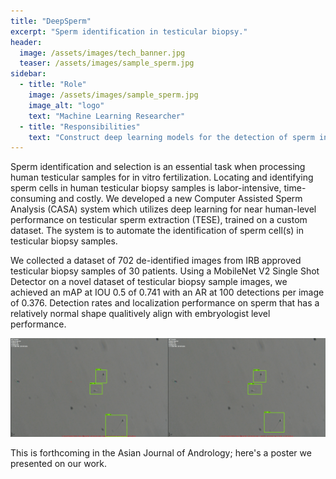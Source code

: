 ```yaml
---
title: "DeepSperm"
excerpt: "Sperm identification in testicular biopsy."
header:
  image: /assets/images/tech_banner.jpg
  teaser: /assets/images/sample_sperm.jpg
sidebar:
  - title: "Role"
    image: /assets/images/sample_sperm.jpg
    image_alt: "logo"
    text: "Machine Learning Researcher"
  - title: "Responsibilities"
    text: "Construct deep learning models for the detection of sperm in microscopy images."
---
```

Sperm identification and selection is an essential task when processing human testicular samples for in vitro fertilization. 
Locating and identifying sperm cells in human testicular biopsy samples is labor-intensive, time-consuming and costly.
We developed a new Computer Assisted Sperm Analysis (CASA) system which utilizes deep learning for near human-level performance 
on testicular sperm extraction (TESE), trained on a custom dataset. 
The system is to automate the identification of sperm cell(s) in testicular biopsy samples.


We collected a dataset of 702 de-identified images from IRB approved testicular biopsy samples of 30 patients.
Using a MobileNet V2 Single Shot Detector on a novel dataset of testicular biopsy sample images, we achieved an 
mAP at IOU 0.5 of 0.741 with an AR at 100 detections per image of 0.376. 
Detection rates and localization performance on sperm that has a relatively normal shape 
qualitively align with embryologist level performance. 

![Example Sperm Detection](/assets/images/sperm_model_preds.png)

This is forthcoming in the Asian Journal of Andrology; here's a poster we presented on our work.
<object data="/assets/posters/CS231N_Final_Poster.pdf" width="1000" height="1000" type='application/pdf'/>